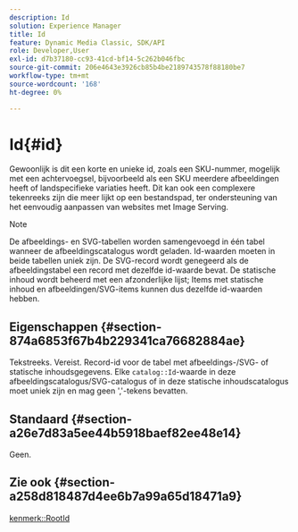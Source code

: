 ```yaml
---
description: Id
solution: Experience Manager
title: Id
feature: Dynamic Media Classic, SDK/API
role: Developer,User
exl-id: d7b37180-cc93-41cd-bf14-5c262b046fbc
source-git-commit: 206e4643e3926cb85b4be2189743578f88180be7
workflow-type: tm+mt
source-wordcount: '168'
ht-degree: 0%

---
```


# Id{#id}

Gewoonlijk is dit een korte en unieke id, zoals een SKU-nummer, mogelijk met een achtervoegsel, bijvoorbeeld als een SKU meerdere afbeeldingen heeft of landspecifieke variaties heeft. Dit kan ook een complexere tekenreeks zijn die meer lijkt op een bestandspad, ter ondersteuning van het eenvoudig aanpassen van websites met Image Serving.

>[!NOTE]
>
>De afbeeldings- en SVG-tabellen worden samengevoegd in één tabel wanneer de afbeeldingscatalogus wordt geladen. Id-waarden moeten in beide tabellen uniek zijn. De SVG-record wordt genegeerd als de afbeeldingstabel een record met dezelfde id-waarde bevat. De statische inhoud wordt beheerd met een afzonderlijke lijst; Items met statische inhoud en afbeeldingen/SVG-items kunnen dus dezelfde id-waarden hebben.

## Eigenschappen {#section-874a6853f67b4b229341ca76682884ae}

Tekstreeks. Vereist. Record-id voor de tabel met afbeeldings-/SVG- of statische inhoudsgegevens. Elke `catalog::Id`-waarde in deze afbeeldingscatalogus/SVG-catalogus of in deze statische inhoudscatalogus moet uniek zijn en mag geen &#39;,&#39;-tekens bevatten.

## Standaard {#section-a26e7d83a5ee44b5918baef82ee48e14}

Geen.

## Zie ook {#section-a258d818487d4ee6b7a99a65d18471a9}

[kenmerk::RootId](../../../../../../is-api/image-catalog/image-serving-api-ref/c-image-catalog-reference/c-attributes-reference/r-rootid.md#reference-13653312925e4a08b90f99961d53f546)
